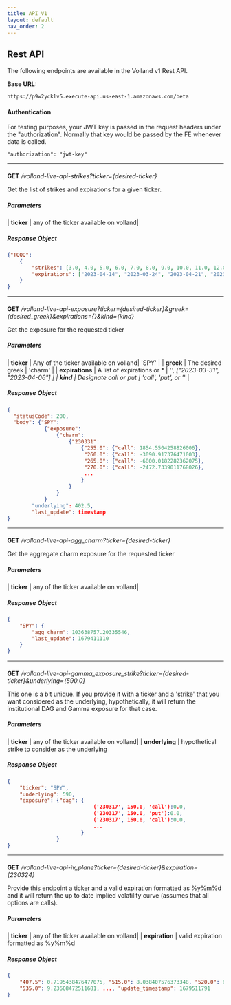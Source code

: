 ```yaml
---
title: API V1
layout: default
nav_order: 2
---
```


## Rest API

The following endpoints are available in the Volland v1 Rest API.

**Base URL:**

`https://p9w2ycklv5.execute-api.us-east-1.amazonaws.com/beta`

#### Authentication

For testing purposes, your JWT key is passed in the request headers under the "authorization". Normally that key would be passed by the FE whenever data is called.

`"authorization": "jwt-key"`

____________________________________________________________________________

#### 

**GET** _/volland-live-api-strikes?ticker={desired-ticker}_


Get the list of strikes and expirations for a given ticker.

##### Parameters

| **ticker** | any of the ticker available on volland|


##### Response Object

```json
{"TQQQ": 
	{
		"strikes": [3.0, 4.0, 5.0, 6.0, 7.0, 8.0, 9.0, 10.0, 11.0, 12.0, 13.0, 14.0, 15.0, 16.5, 16.0, 18.5, 19.5, 20.5, 21.0, 19.0, 23.0, 24.5, 25.0, 26.5, 27.5, 24.0, 27.0, 26.0, 28.0, 29.0, 31.0, 32.0, 34.0, 35.0, 30.5, 37.0, 38.0, 39.0, 40.0, 33.0, 42.5, 36.0, 37.5, 45.0, 47.5, 50.0, 52.5, 55.0, 57.5, 60.0, 62.5, 65.0, 67.5, 68.5, 69.0, 70.0, 71.5, 71.0, 73.5, 74.0, 75.0, 72.0, 77.0, 78.0, 79.5, 80.0, 79.0, 82.5, 81.5, 80.5, 85.0, 17.0, 17.5, 87.5, 81.0, 90.0, 18.0, 92.5, 95.0, 97.5, 100.0, 20.0, 102.5, 105.0, 21.5, 107.5, 110.0, 22.5, 22.0, 112.5, 115.0, 23.5, 117.5, 120.0, 122.5, 125.0, 25.5, 127.5, 130.0, 132.5, 135.0, 28.5, 29.5, 30.0, 31.5, 32.5, 69.5, 70.5, 14.5, 72.5, 73.0, 74.5, 75.5, 15.5, 76.0, 76.5, 77.5, 78.5, 82.0, 83.0], 
		"expirations": ["2023-04-14", "2023-03-24", "2023-04-21", "2023-04-28", "2023-04-06", "2024-01-19", "2023-03-17", "2023-03-31", "2023-09-15", "2023-06-16", "2025-01-17"]
	}
}
```

____________________________________________________________________________

#### 

**GET** _/volland-live-api-exposure?ticker={desired-ticker}&greek={desired_greek}&expirations={}&kind={kind}_


Get the exposure for the requested ticker

##### Parameters

| **ticker**      | Any of the ticker available on volland| 'SPY'                             |
| **greek**       | The desired greek                     | 'charm'                           |
| **expirations** | A list of expirations or *            | '*', ["2023-03-31", "2023-04-06"] |
| **kind**        | Designate call or put                 | 'call', 'put', or '*'             |


##### Response Object

```json
{
  "statusCode": 200,
  "body": {"SPY": 
  			{"exposure": 
  				{"charm": 
  					{"230331": 
  						{"255.0": {"call": 1854.5504258826006},
  						 "260.0": {"call": -3090.917376471003},
  						 "265.0": {"call": -6800.0182282362075},
  						 "270.0": {"call": -2472.7339011768026},
  						 ...
  						}
  					}
  				}
  			}
		"underlying": 402.5,
  		"last_update": timestamp
}
```


____________________________________________________________________________

#### 

**GET** _/volland-live-api-agg_charm?ticker={desired-ticker}_


Get the aggregate charm exposure for the requested ticker

##### Parameters

| **ticker** | any of the ticker available on volland|


##### Response Object

```json
{
	"SPY": {
		"agg_charm": 103638757.20335546, 
		"last_update": 1679411110
	}
}
```


____________________________________________________________________________

#### 

**GET** _/volland-live-api-gamma_exposure_strike?ticker={desired-ticker}&underlying={590.0}_


This one is a bit unique. If you provide it with a ticker and a 'strike' that you want considered as the underlying, hypothetically, it will return the institutional DAG and Gamma exposure for that case.

##### Parameters

| **ticker** | any of the ticker available on volland|
| **underlying** | hypothetical strike to consider as the underlying


##### Response Object

```json
{
	"ticker": "SPY",
	"underlying": 590,
	"exposure": {"dag": {
							('230317', 150.0, 'call'):0.0,
							('230317', 150.0, 'put'):0.0,
							('230317', 160.0, 'call'):0.0,
							...
						}
				}
}
```


____________________________________________________________________________

#### 

**GET** _/volland-live-api-iv_plane?ticker={desired-ticker}&expiration={230324}_


Provide this endpoint a ticker and a valid expiration formatted as %y%m%d and it will return the up to date implied volatility curve (assumes that all options are calls).

##### Parameters

| **ticker** | any of the ticker available on volland|
| **expiration** | valid expiration formatted as %y%m%d


##### Response Object

```json
{
	"407.5": 0.7195438476477075, "515.0": 8.038407576373348, "520.0": 8.341895137815069, "525.0": 8.642634558075518, "530.0": 8.940680217021107,
	"535.0": 9.23608472511681, ..., "update_timestamp": 1679511791
}
```